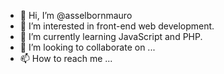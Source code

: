 - 👋 Hi, I’m @asselbornmauro
- 👀 I’m interested in front-end web development.
- 🌱 I’m currently learning JavaScript and PHP.
- 💞️ I’m looking to collaborate on ...
- 📫 How to reach me ...
